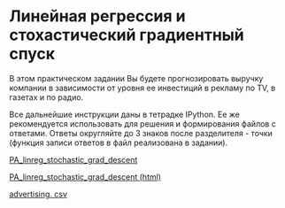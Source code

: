 # Линейная регрессия и стохастический градиентный спуск
В этом практическом задании Вы будете прогнозировать выручку компании в зависимости от уровня ее инвестиций в рекламу по TV, в газетах и по радио.

Все дальнейшие инструкции даны в тетрадке IPython. Ее же рекомендуется использовать для решения и формирования файлов с ответами.
Ответы округляйте до 3 знаков после разделителя - точки (функция записи ответов в файл реализована в задании).

[PA_linreg_stochastic_grad_descent](https://stepik.org/media/attachments/lesson/85554/PA_linreg_stochastic_grad_descent.ipynb)

[PA_linreg_stochastic_grad_descent (html)](https://stepik.org/media/attachments/lesson/85554/PA_linreg_stochastic_grad_descent.html)

[advertising. csv](https://stepik.org/media/attachments/lesson/85554/_739f9073ae55f970a4924e22bcc93124_advertising.csv)

